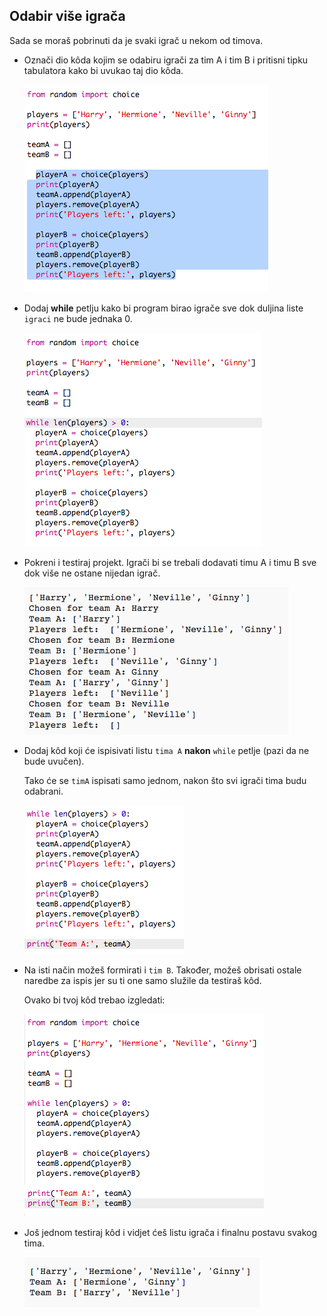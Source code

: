 ## Odabir više igrača

Sada se moraš pobrinuti da je svaki igrač u nekom od timova.

+ Označi dio kôda kojim se odabiru igrači za tim A i tim B i pritisni tipku tabulatora kako bi uvukao taj dio kôda.
    
    ![screenshot](images/team-loop-tab.png)

+ Dodaj **while** petlju kako bi program birao igrače sve dok duljina liste `igraci` ne bude jednaka 0.
    
    ![screenshot](images/team-loop-while.png)

+ Pokreni i testiraj projekt. Igrači bi se trebali dodavati timu A i timu B sve dok više ne ostane nijedan igrač.
    
    ![screenshot](images/team-loop-test.png)

+ Dodaj kôd koji će ispisivati listu `tima A` **nakon** `while` petlje (pazi da ne bude uvučen).
    
    Tako će se `timA` ispisati samo jednom, nakon što svi igrači tima budu odabrani.
    
    ![screenshot](images/team-teamA-paste.png)

+ Na isti način možeš formirati i `tim B`. Također, možeš obrisati ostale naredbe za ispis jer su ti one samo služile da testiraš kôd.
    
    Ovako bi tvoj kôd trebao izgledati:
    
    ![screenshot](images/team-loop-finished.png)

+ Još jednom testiraj kôd i vidjet ćeš listu igrača i finalnu postavu svakog tima.
    
    ![screenshot](images/team-loop-finished-test.png)
